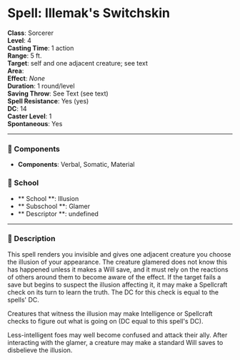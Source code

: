 
# Spell: Illemak's Switchskin
**Class**: Sorcerer  
**Level**: 4  
**Casting Time**: 1 action  
**Range**: 5 ft.  
**Target**: self and one adjacent creature; see text  
**Area**:   
**Effect**: _None_  
**Duration**: 1 round/level  
**Saving Throw**: See Text (see text)  
**Spell Resistance**: Yes (yes)  
**DC**: 14  
**Caster Level**: 1  
**Spontaneous**: Yes

---

### 🔮 Components
- **Components**: Verbal, Somatic, Material

### 🏫 School
- ** School **: Illusion
- ** Subschool **: Glamer
- ** Descriptor **: undefined
---

### 📜 Description
This spell renders you invisible and gives one adjacent creature you choose the illusion of your appearance. The creature glamered does not know this has happened unless it makes a Will save, and it must rely on the reactions of others around them to become aware of the effect. If the target fails a save but begins to suspect the illusion affecting it, it may make a Spellcraft check on its turn to learn the truth. The DC for this check is equal to the spells' DC.

Creatures that witness the illusion may make Intelligence or Spellcraft checks to figure out what is going on (DC equal to this spell's DC).

Less-intelligent foes may well become confused and attack their ally. After interacting with the glamer, a creature may make a standard Will saves to disbelieve the illusion.
